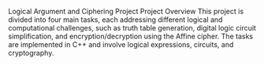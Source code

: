 Logical Argument and Ciphering Project
Project Overview
This project is divided into four main tasks, each addressing different logical and computational challenges, such as truth table generation, digital logic circuit simplification, and encryption/decryption using the Affine cipher. The tasks are implemented in C++ and involve logical expressions, circuits, and cryptography.

